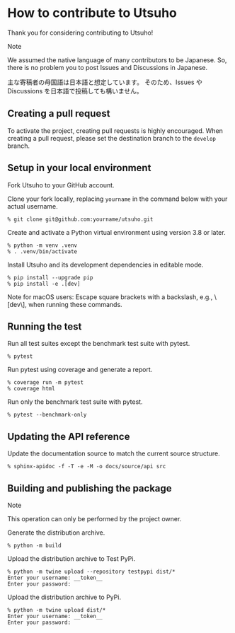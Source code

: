 # How to contribute to Utsuho

Thank you for considering contributing to Utsuho!

> [!NOTE]
> We assumed the native language of many contributors to be Japanese.
> So, there is no problem you to post Issues and Discussions in Japanese.
> 
> 主な寄稿者の母国語は日本語と想定しています。
> そのため、Issues や Discussions を日本語で投稿しても構いません。

## Creating a pull request

To activate the project, creating pull requests is highly encouraged. When creating a pull request, please set the destination branch to the `develop` branch.

## Setup in your local environment

Fork Utsuho to your GitHub account.

Clone your fork locally, replacing `yourname` in the command below with your actual username.

```console
% git clone git@github.com:yourname/utsuho.git
```

Create and activate a Python virtual environment using version 3.8 or later.

```console
% python -m venv .venv
% . .venv/bin/activate
```

Install Utsuho and its development dependencies in editable mode.

```console
% pip install --upgrade pip
% pip install -e .[dev]
```

Note for macOS users:
Escape square brackets with a backslash, e.g., \\[dev\\], when running these commands.

## Running the test

Run all test suites except the benchmark test suite with pytest.

```console
% pytest
```

Run pytest using coverage and generate a report.

```console
% coverage run -m pytest
% coverage html
```

Run only the benchmark test suite with pytest.

```console
% pytest --benchmark-only
```

## Updating the API reference

Update the documentation source to match the current source structure.

```console
% sphinx-apidoc -f -T -e -M -o docs/source/api src
```

## Building and publishing the package

 > [!NOTE]
 > This operation can only be performed by the project owner.

Generate the distribution archive.

```console
% python -m build
```

Upload the distribution archive to Test PyPi.

```console
% python -m twine upload --repository testpypi dist/*
Enter your username: __token__
Enter your password:
```

Upload the distribution archive to PyPi.

```console
% python -m twine upload dist/*
Enter your username: __token__
Enter your password:
```
